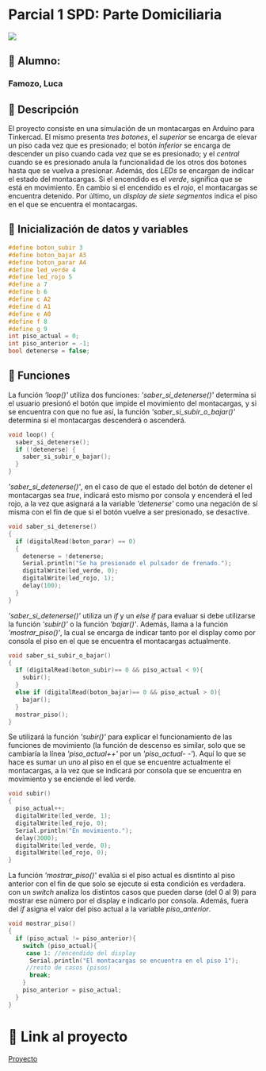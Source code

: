 # Parcial 1 SPD: Parte Domiciliaria 
![](https://hackmd.io/_uploads/S1QFFImS3.png)

## :space_invader: Alumno:
### Famozo, Luca

## :blue_book: Descripción
El proyecto consiste en una simulación de un montacargas en Arduino para Tinkercad. El mismo presenta *tres botones*, el *superior* se encarga de elevar un piso cada vez que es presionado; el botón *inferior* se encarga de descender un piso cuando cada vez que se es presionado; y el *central* cuando se es presionado anula la funcionalidad de los otros dos botones hasta que se vuelva a presionar. Además, dos *LEDs* se encargan de indicar el estado del montacargas. Si el encendido es el *verde*, significa que se está en movimiento. En cambio si el encendido es el *rojo*, el montacargas se encuentra detenido. Por último, un *display de siete segmentos* indica el piso en el que se encuentra el montacargas.

## :memo: Inicialización de datos y variables
```c
#define boton_subir 3
#define boton_bajar A3
#define boton_parar A4
#define led_verde 4
#define led_rojo 5
#define a 7
#define b 6
#define c A2
#define d A1
#define e A0
#define f 8
#define g 9
int piso_actual = 0;
int piso_anterior = -1;
bool detenerse = false;
```

## :file_folder: Funciones
La función *'loop()'* utiliza dos funciones: *'saber_si_detenerse()'* determina si el usuario presionó el botón que impide el movimiento del montacargas, y si se encuentra con que no fue así, la función *'saber_si_subir_o_bajar()'* determina si el montacargas descenderá o ascenderá.
```c
void loop() {
  saber_si_detenerse();
  if (!detenerse) {
    saber_si_subir_o_bajar();
  }
}

```
*'saber_si_detenerse()'*, en el caso de que el estado del botón de detener el montacargas sea *true*, indicará esto mismo por consola y encenderá el led rojo, a la vez que asignará a la variable *'detenerse'* como una negación de sí misma con el fin de que si el botón vuelve a ser presionado, se desactive.
```c
void saber_si_detenerse()
{
  if (digitalRead(boton_parar) == 0)
  {
    detenerse = !detenerse;
    Serial.println("Se ha presionado el pulsador de frenado.");
    digitalWrite(led_verde, 0);
    digitalWrite(led_rojo, 1);
    delay(100);
  }
}
```
*'saber_si_detenerse()'* utiliza un *if* y un *else if* para evaluar si debe utilizarse la función *'subir()'* o la función *'bajar()'*. Además, llama a la función *'mostrar_piso()'*, la cual se encarga de indicar tanto por el display como por consola el piso en el que se encuentra el montacargas actualmente. 
```c
void saber_si_subir_o_bajar()
{
  if (digitalRead(boton_subir)== 0 && piso_actual < 9){
    subir();
  }
  else if (digitalRead(boton_bajar)== 0 && piso_actual > 0){
    bajar();
  }
  mostrar_piso();
}
```
Se utilizará la función *'subir()'* para explicar el funcionamiento de las funciones de movimiento (la función de descenso es similar, solo que se cambiaría la línea *'piso_actual++'* por un *'piso_actual- -'*). Aquí lo que se hace es sumar un uno al piso en el que se encuentre actualmente el montacargas, a la vez que se indicará por consola que se encuentra en movimiento y se enciende el led verde.
```c
void subir()
{
  piso_actual++;
  digitalWrite(led_verde, 1);
  digitalWrite(led_rojo, 0);
  Serial.println("En movimiento.");
  delay(3000);
  digitalWrite(led_verde, 0);
  digitalWrite(led_rojo, 0);
}
```

La función *'mostrar_piso()'* evalúa si el piso actual es disntinto al piso anterior con el fin de que solo se ejecute si esta condición es verdadera. con un *switch* analiza los distintos casos que pueden darse (del 0 al 9) para mostrar ese número por el display e indicarlo por consola. Además, fuera del *if* asigna el valor del piso actual a la variable *piso_anterior*.
```c
void mostrar_piso()
{
  if (piso_actual != piso_anterior){
    switch (piso_actual){
     case 1: //encendido del display
      Serial.println("El montacargas se encuentra en el piso 1");
     //resto de casos (pisos)
      break;
    }
    piso_anterior = piso_actual;
  }
}
```
# :link: Link al proyecto
[Proyecto](https://www.tinkercad.com/things/8s21LzDo4V2)
